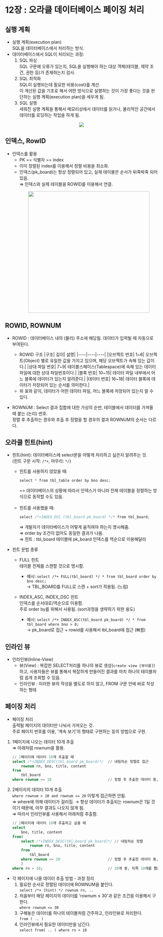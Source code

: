 # 12장 : 오라클 데이터베이스 페이징 처리

## 실행 계획
- 실행 계획(execution plan)
  <br>SQL을 데이터베이스에서 처리하는 방식.
- 데이터베이스에서 SQL이 처리되는 과정:
    1. SQL 파싱
        <br>SQL 구문에 오류가 있는지, SQL을 실행해야 하는 대상 객체(테이블, 제약 조건, 권한 등)가 존재하는지 검사.
    2. SQL 최적화
        <br>SQL이 실행되는데 필요한 비용(cost)를 계산. 
        <br>이 계산된 값을 기초로 해서 어떤 방식으로 실행하는 것이 가장 좋다는 것을 판단하는 실행 계획(execution plan)을 세우게 됨.
    3. SQL 실행
        <br>세워진 실행 계획을 통해서 메모리상에서 데이터를 읽거나, 물리적인 공간에서 데이터를 로딩하는 작업을 하게 됨.
<p align=center>
<img src="https://user-images.githubusercontent.com/36250213/140465319-2bc5da51-0a67-4a16-b931-258095727b72.png"/>
</p>

## 인덱스, RowID
- 인덱스를 활용
    - PK == 식별자 == index
    - 이미 정렬된 index를 이용해서 정렬 비용을 최소화.
    - 인덱스(pk_board)는 항상 정렬되어 있고, 실제 테이블은 순서가 뒤죽박죽 되어 있음.
        <br>⇒ 인덱스와 실제 테이블을 ROWID를 이용해서 연결.
        <p align=center>
        <img src="https://user-images.githubusercontent.com/36250213/140456993-c1967d7f-cfc7-4a85-a5eb-84d49421d89e.png" width="400px"/>
        </p>

## ROWID, ROWNUM

- ROWID : 데이터베이스 내의 (물리) 주소에 해당됨. 데이터가 입력될 때 자동으로 부여된다.
    - ROWID 구조
      |구조|	길이|	설명|
      |----|----|----|
      |오브젝트 번호|	1~6|	오브젝트(Object) 별로 유일한 값을 가지고 있으며, 해당 오브젝트가 속해 있는 값이다.|
      |상대 파일 번호|	7~9|	테이블스페이스(Tablespace)에 속해 있는 데이터 파일에 대한 상대 파일번호이다.|
      |블록 번호|	10~15|	데이터 파일 내부에서 어느 블록에 데이터가 있는지 알려준다.|
      |데이터 번호|	16~18|	데이터 블록에 데이터가 저장되어 있는 순서를 의미한다.|
    - 위 표와 같이, 데이터가 어떤 데이터 파일, 어느 블록에 저장되어 있는지 알 수 있다.

- ROWNUM : Select 결과 집합에 대한 가상의 순번, 테이블에서 데이터를 가져올 때 붙는 (논리) 번호. 
    <br>정렬 후 추출하는 경우와 추출 후 정렬을 할 경우의 결과 ROWNUM의 순서는 다르다.

## 오라클 힌트(hint)
- 힌트(hint): 데이터베이스에 select문을 어떻게 처리하고 싶은지 알려주는 것.
    <br>(힌트 구문 시작: `/*+`, 마무리: `*/`)
    - 힌트를 사용하지 않았을 때:
        ```java
        select * from tbl_table order by bno desc;
        ```
        => 데이터베이스의 상황에 따라서 인덱스가 아니라 전체 테이블을 정렬하는 방식으로 동작할 수도 있음.
        <br><br>
    - 힌트를 사용했을 때:
        ```java
        select /*+INDEX_DSC (tbl_board pk_board) */* from tbl_board;
        ```
        ⇒ 개발자가 데이터베이스가 어떻게 움직여야 하는지 명시해줌.
        <br>⇒ order by 조건이 없어도 동일한 결과가 나옴.
        <br>⇒ 힌트 : tbl_board 테이블에 pk_board 인덱스를 역순으로 이용해달라
            
- 힌트 문법 종류
    - FULL 힌트
        <br>테이블 전체를 스캔할 것으로 명시함.
        - 예시: `select /*+ FULL(tbl_board) */ * from tbl_board order by bno desc;`
          <br>→ TBL_BOARD를 FULL로 스캔 + sort가 적용됨. (느림)
        
    - INDEX_ASC, INDEX_DSC 힌트
        <br>인덱스를 순서대로/역순으로 이용함.
        <br>주로 order by를 위해서 사용됨. (sort과정을 생략하기 위한 용도)
        - 예시: `select /*+ INDEX_ASC(tbl_board pk_board) */ * from tbl_board where bno > 0;`
          <br>→ pk_board로 접근 + rowid를 사용해서 tbl_board에 접근 (빠름)

## 인라인 뷰 
- 인라인뷰(Inline-View)
    - 뷰(View) : 복잡한 SELECT처리를 하나의 뷰로 생성(`create view [뷰이름]`)하고, 사용자들은 뷰를 통해서 복잡하게 만들어진 결과를 마치 하나의 테이블처럼 쉽게 조회할 수 있음.
    - 인라인뷰 : 이러한 뷰의 작성을 별도로 하지 않고, FROM 구문 안에 바로 작성하는 형태

## 페이징 처리
- 페이징 처리
  <br> 출력될 페이지의 데이터만 나눠서 가져오는 것.
  <br> 주로 페이지 번호를 이용, '계속 보기'의 형태로 구현하는 등의 방법으로 구현.
  
1. 1페이지에 나오는 데이터 10개 추출
    <br>⇒ 아래처럼 rownum을 활용.
    ```sql
    // 1페이지에 데이터 10개 추출할 때
    select /*+INDEX_DESC(tbl_board pk_board)*/  // 내림차순 정렬로 접근
        rownum rn, bno, title, content
    from
        tbl_board
    where rownum <= 10                          // 정렬 후 추출한 데이터 중, 상위 10개
    ```
    
2. 2페이지의 데이터 10개 추출 
    <br>`where rownum > 10 and rownum <= 20` 이렇게 접근하면 안됨.
    <br>⇒ where에 의해 데이터가 걸러짐. → 항상 데이터가 추출되는 rownum은 1일 것이기 때문에, 아무 결과도 나오지 않게 됨.
    <br>⇒ 따라서 인라인뷰를 사용해서 아래처럼 추출함.
    ```sql
    // 2페이지에 데이터 10개 추출하고 싶을 때
    select
        bno, title, content
    from(
        select /*+INDEX_DESC(tbl_board pk_board)*/ // 내림차순 정렬
            rownum rn, bno, title, content
        from
            tbl_board
        where rownum <= 20                      // 정렬 후 추출한 데이터 중, 상위 20개
        )
    where rn > 10;                              // 20개 중, 뒤쪽 10개를 뽑음
    ```

- 각 페이지에 나올 데이터 추출 방법 - 과정 정리
    1. 필요한 순서로 정렬된 데이터에 ROWNUM을 붙인다.
        <br>`select /*+ (hint) */ rownum rn, ..`
    2. 처음부터 해당 페이지의 데이터를 'rownum ≤ 30'과 같은 조건을 이용해서 구한다.
        <br>`where rownum <= 30`
    3. 구해놓은 데이터를 하나의 테이블처럼 간주하고, 인라인뷰로 처리한다.
        <br>`from ( .. )`
    4. 인라인뷰에서 필요한 데이터만을 남긴다.
        <br>`select from( .. ) where rn > 10`
